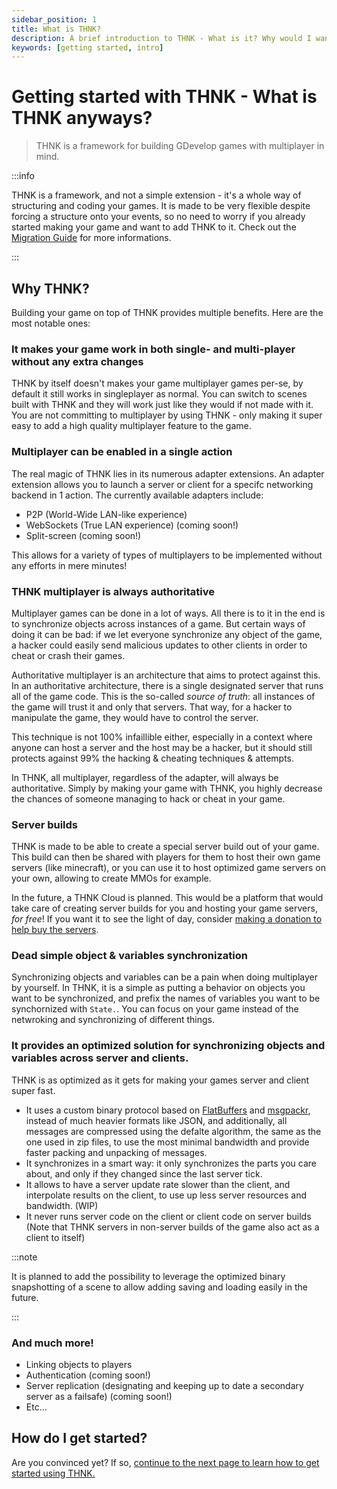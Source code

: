 ```yaml
---
sidebar_position: 1
title: What is THNK?
description: A brief introduction to THNK - What is it? Why would I want to use it? How do I get started? All of those questions will be answered here. It is the recommended starting point to get started with the THNK framework.
keywords: [getting started, intro]
---
```


<head>
  <script type="application/ld+json">
    {JSON.stringify({
      "@context": "https://schema.org",
      "@type": "Organization",
      "url": "https://thnk.arthuro555.com/docs/why-thnk/",
      "logo": "https://thnk.arthuro555.com/img/thnk.png"
    })}
  </script>
</head>

# Getting started with THNK - What is THNK anyways?

> THNK is a framework for building GDevelop games with multiplayer in mind.

:::info

THNK is a framework, and not a simple extension - it's a whole way of structuring and coding your games. It is made to be very flexible despite forcing a structure onto your events, so no need to worry if you already started making your game and want to add THNK to it. Check out the [Migration Guide](/docs/migrating) for more informations.

:::

## Why THNK?

Building your game on top of THNK provides multiple benefits. Here are the most notable ones:

### It makes your game work in both single- and multi-player without any extra changes

THNK by itself doesn't makes your game multiplayer games per-se, by default it still works in singleplayer as normal. You can switch to scenes built with THNK and they will work just like they would if not made with it. You are not committing to multiplayer by using THNK - only making it super easy to add a high quality multiplayer feature to the game.

### Multiplayer can be enabled in a single action

The real magic of THNK lies in its numerous adapter extensions. An adapter extension allows you to launch a server or client for a specifc networking backend in 1 action. The currently available adapters include:

- P2P (World-Wide LAN-like experience)
- WebSockets (True LAN experience) (coming soon!)
- Split-screen (coming soon!)

This allows for a variety of types of multiplayers to be implemented without any efforts in mere minutes!

### THNK multiplayer is always authoritative

Multiplayer games can be done in a lot of ways. All there is to it in the end is to synchronize objects across instances of a game. But certain ways of doing it can be bad: if we let everyone synchronize any object of the game, a hacker could easily send malicious updates to other clients in order to cheat or crash their games.

Authoritative multiplayer is an architecture that aims to protect against this. In an authoritative architecture, there is a single designated server that runs all of the game code. This is the so-called _source of truth_: all instances of the game will trust it and only that servers. That way, for a hacker to manipulate the game, they would have to control the server.

This technique is not 100% infaillible either, especially in a context where anyone can host a server and the host may be a hacker, but it should still protects against 99% the hacking & cheating techniques & attempts.

In THNK, all multiplayer, regardless of the adapter, will always be authoritative. Simply by making your game with THNK, you highly decrease the chances of someone managing to hack or cheat in your game.

### Server builds

THNK is made to be able to create a special server build out of your game. This build can then be shared with players for them to host their own game servers (like minecraft), or you can use it to host optimized game servers on your own, allowing to create MMOs for example.

In the future, a THNK Cloud is planned. This would be a platform that would take care of creating server builds for you and hosting your game servers, _for free_! If you want it to see the light of day, consider [making a donation to help buy the servers](https://ko-fi.com/arthuro555).

### Dead simple object & variables synchronization

Synchronizing objects and variables can be a pain when doing multiplayer by yourself. In THNK, it is a simple as putting a behavior on objects you want to be synchronized, and prefix the names of variables you want to be synchornized with `State.`. You can focus on your game instead of the netwroking and synchronizing of different things.

### It provides an optimized solution for synchronizing objects and variables across server and clients.

THNK is as optimized as it gets for making your games server and client super fast.

- It uses a custom binary protocol based on [FlatBuffers](https://google.github.io/flatbuffers/) and [msgpackr](https://github.com/kriszyp/msgpackr), instead of much heavier formats like JSON, and additionally, all messages are compressed using the defalte algorithm, the same as the one used in zip files, to use the most minimal bandwidth and provide faster packing and unpacking of messages.
- It synchronizes in a smart way: it only synchronizes the parts you care about, and only if they changed since the last server tick.
- It allows to have a server update rate slower than the client, and interpolate results on the client, to use up less server resources and bandwidth. (WIP)
- It never runs server code on the client or client code on server builds (Note that THNK servers in non-server builds of the game also act as a client to itself)

:::note

It is planned to add the possibility to leverage the optimized binary snapshotting of a scene to allow adding saving and loading easily in the future.

:::

### And much more!

- Linking objects to players
- Authentication (coming soon!)
- Server replication (designating and keeping up to date a secondary server as a failsafe) (coming soon!)
- Etc...

## How do I get started?

Are you convinced yet? If so, [continue to the next page to learn how to get started using THNK.](/docs/category/getting-started/)
